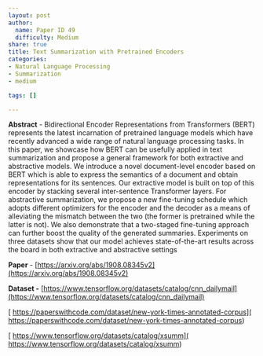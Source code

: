 ```yaml
---
layout: post
author:
  name: Paper ID 49
  difficulty: Medium
share: true
title: Text Summarization with Pretrained Encoders
categories:
- Natural Language Processing
- Summarization
- medium

tags: []

---
```

**Abstract** - Bidirectional Encoder Representations from Transformers (BERT) represents the latest incarnation of pretrained language models which have recently advanced a wide range of natural language processing tasks. In this paper, we showcase how BERT can be usefully applied in text summarization and propose a general framework for both extractive and abstractive models. We introduce a novel document-level encoder based on BERT which is able to express the semantics of a document and obtain representations for its sentences. Our extractive model is built on top of this encoder by stacking several inter-sentence Transformer layers. For abstractive summarization, we propose a new fine-tuning schedule which adopts different optimizers for the encoder and the decoder as a means of alleviating the mismatch between the two (the former is pretrained while the latter is not). We also demonstrate that a two-staged fine-tuning approach can further boost the quality of the generated summaries. Experiments on three datasets show that our model achieves state-of-the-art results across the board in both extractive and abstractive settings

**Paper** - [https://arxiv.org/abs/1908.08345v2](https://arxiv.org/abs/1908.08345v2)

**Dataset -** [https://www.tensorflow.org/datasets/catalog/cnn_dailymail](https://www.tensorflow.org/datasets/catalog/cnn_dailymail)

[ https://paperswithcode.com/dataset/new-york-times-annotated-corpus]( https://paperswithcode.com/dataset/new-york-times-annotated-corpus)

[ https://www.tensorflow.org/datasets/catalog/xsumm]( https://www.tensorflow.org/datasets/catalog/xsumm)
    